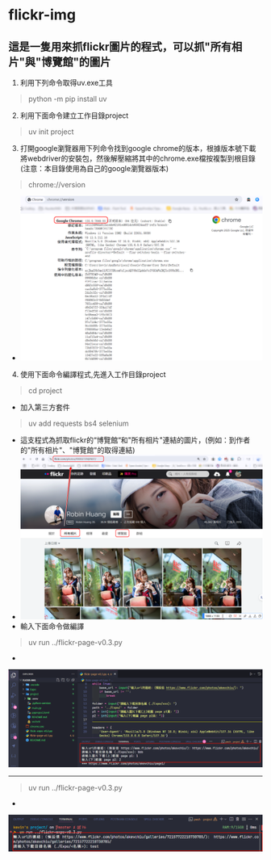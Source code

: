 # flickr-img
## 這是一隻用來抓flickr圖片的程式，可以抓"所有相片"與"博覽館"的圖片

1. 利用下列命令取得uv.exe工具
> python -m pip install uv
2. 利用下面命令建立工作目錄project
> uv init project
3. 打開google瀏覽器用下列命令找到google chrome的版本，根據版本號下載將webdriver的安裝包，然後解壓縮將其中的chrome.exe檔按複製到根目錄 (注意：本目錄使用為自己的google瀏覽器版本)
> chrome://version
- ![](images/google-version.png)
4. 使用下面命令編譯程式,先進入工作目錄project
> cd project
- 加入第三方套件
> uv add requests bs4 selenium
- 這支程式為抓取flickr的“博覽館“和"所有相片"連結的圖片，(例如：到作者的"所有相片"、"博覽館"的取得連結)
- ![](images/flickr003.png)
- 輸入下面命令做編譯
> uv run ../flickr-page-v0.3.py
-
![](images/flickr-doc001.png)

---
> uv run ../flickr-page-v0.3.py
-
![](images/flickr-doc002.png)
 

